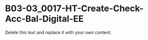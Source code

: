 

# B03-03_0017-HT-Create-Check-Acc-Bal-Digital-EE

Delete this text and replace it with your own content.
